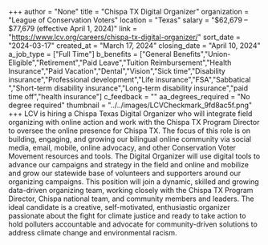 +++
author = "None"
title = "Chispa TX Digital Organizer"
organization = "League of Conservation Voters"
location = "Texas"
salary = "$62,679 – $77,679 (effective April 1, 2024)"
link = "https://www.lcv.org/careers/chispa-tx-digital-organizer/"
sort_date = "2024-03-17"
created_at = "March 17, 2024"
closing_date = "April 10, 2024"
a_job_type = ["Full Time"]
b_benefits = ["General Benefits","Union-Eligible","Retirement","Paid Leave","Tuition Reimbursement","Health Insurance","Paid Vacation","Dental","Vision","Sick time","Disability insurance","Professional development","Life insurance","FSA","Sabbatical ","Short-term disability insurance","Long-term disability insurance","paid time off","health insurance"]
c_feedback = ""
aa_degrees_required = "No degree required"
thumbnail = "../../images/LCVCheckmark_9fd8ac5f.png"
+++
LCV is hiring a Chispa Texas Digital Organizer who will integrate field organizing with online action and work with the Chispa TX Program Director to oversee the online presence for Chispa TX. The focus of this role is on building, engaging, and growing our bilingual online community via social media, email, mobile, online advocacy, and other Conservation Voter Movement resources and tools. The Digital Organizer will use digital tools to advance our campaigns and strategy in the field and online and mobilize and grow our statewide base of volunteers and supporters around our organizing campaigns. This position will join a dynamic, skilled and growing data-driven organizing team, working closely with the Chispa TX Program Director, Chispa national team, and community members and leaders. The ideal candidate is a creative, self-motivated, enthusiastic organizer passionate about the fight for climate justice and ready to take action to hold polluters accountable and advocate for community-driven solutions to address climate change and environmental racism.